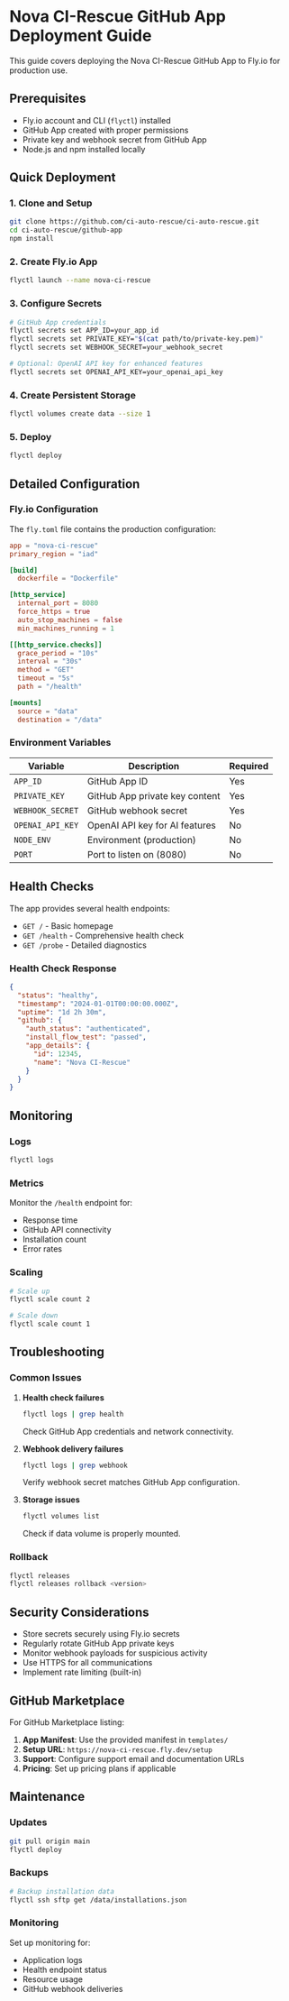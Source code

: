 # Nova CI-Rescue GitHub App Deployment Guide

This guide covers deploying the Nova CI-Rescue GitHub App to Fly.io for production use.

## Prerequisites

- Fly.io account and CLI (`flyctl`) installed
- GitHub App created with proper permissions
- Private key and webhook secret from GitHub App
- Node.js and npm installed locally

## Quick Deployment

### 1. Clone and Setup

```bash
git clone https://github.com/ci-auto-rescue/ci-auto-rescue.git
cd ci-auto-rescue/github-app
npm install
```

### 2. Create Fly.io App

```bash
flyctl launch --name nova-ci-rescue
```

### 3. Configure Secrets

```bash
# GitHub App credentials
flyctl secrets set APP_ID=your_app_id
flyctl secrets set PRIVATE_KEY="$(cat path/to/private-key.pem)"
flyctl secrets set WEBHOOK_SECRET=your_webhook_secret

# Optional: OpenAI API key for enhanced features
flyctl secrets set OPENAI_API_KEY=your_openai_api_key
```

### 4. Create Persistent Storage

```bash
flyctl volumes create data --size 1
```

### 5. Deploy

```bash
flyctl deploy
```

## Detailed Configuration

### Fly.io Configuration

The `fly.toml` file contains the production configuration:

```toml
app = "nova-ci-rescue"
primary_region = "iad"

[build]
  dockerfile = "Dockerfile"

[http_service]
  internal_port = 8080
  force_https = true
  auto_stop_machines = false
  min_machines_running = 1

[[http_service.checks]]
  grace_period = "10s"
  interval = "30s"
  method = "GET"
  timeout = "5s"
  path = "/health"

[mounts]
  source = "data"
  destination = "/data"
```

### Environment Variables

| Variable         | Description                    | Required |
| ---------------- | ------------------------------ | -------- |
| `APP_ID`         | GitHub App ID                  | Yes      |
| `PRIVATE_KEY`    | GitHub App private key content | Yes      |
| `WEBHOOK_SECRET` | GitHub webhook secret          | Yes      |
| `OPENAI_API_KEY` | OpenAI API key for AI features | No       |
| `NODE_ENV`       | Environment (production)       | No       |
| `PORT`           | Port to listen on (8080)       | No       |

## Health Checks

The app provides several health endpoints:

- `GET /` - Basic homepage
- `GET /health` - Comprehensive health check
- `GET /probe` - Detailed diagnostics

### Health Check Response

```json
{
  "status": "healthy",
  "timestamp": "2024-01-01T00:00:00.000Z",
  "uptime": "1d 2h 30m",
  "github": {
    "auth_status": "authenticated",
    "install_flow_test": "passed",
    "app_details": {
      "id": 12345,
      "name": "Nova CI-Rescue"
    }
  }
}
```

## Monitoring

### Logs

```bash
flyctl logs
```

### Metrics

Monitor the `/health` endpoint for:

- Response time
- GitHub API connectivity
- Installation count
- Error rates

### Scaling

```bash
# Scale up
flyctl scale count 2

# Scale down
flyctl scale count 1
```

## Troubleshooting

### Common Issues

1. **Health check failures**

   ```bash
   flyctl logs | grep health
   ```

   Check GitHub App credentials and network connectivity.

2. **Webhook delivery failures**

   ```bash
   flyctl logs | grep webhook
   ```

   Verify webhook secret matches GitHub App configuration.

3. **Storage issues**
   ```bash
   flyctl volumes list
   ```
   Check if data volume is properly mounted.

### Rollback

```bash
flyctl releases
flyctl releases rollback <version>
```

## Security Considerations

- Store secrets securely using Fly.io secrets
- Regularly rotate GitHub App private keys
- Monitor webhook payloads for suspicious activity
- Use HTTPS for all communications
- Implement rate limiting (built-in)

## GitHub Marketplace

For GitHub Marketplace listing:

1. **App Manifest**: Use the provided manifest in `templates/`
2. **Setup URL**: `https://nova-ci-rescue.fly.dev/setup`
3. **Support**: Configure support email and documentation URLs
4. **Pricing**: Set up pricing plans if applicable

## Maintenance

### Updates

```bash
git pull origin main
flyctl deploy
```

### Backups

```bash
# Backup installation data
flyctl ssh sftp get /data/installations.json
```

### Monitoring

Set up monitoring for:

- Application logs
- Health endpoint status
- Resource usage
- GitHub webhook deliveries
